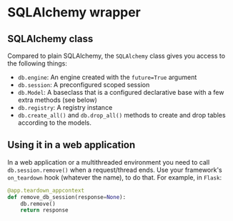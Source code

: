 # SQLAlchemy wrapper



## SQLAlchemy class

Compared to plain SQLAlchemy, the `SQLAlchemy` class gives you access to the following things:

- `db.engine`: An engine created with the `future=True` argument
- `db.session`: A preconfigured scoped session
- `db.Model`: A baseclass that is a configured declarative base with a few extra methods (see below)
- `db.registry`: A registry instance
- `db.create_all()` and `db.drop_all()` methods to create and drop tables according to the models.

## Using it in a web application

In a web application or a multithreaded environment you need to call `db.session.remove()` when a request/thread ends. Use your framework's `on_teardown` hook (whatever the name), to do that. For example, in `Flask`:

```python
@app.teardown_appcontext
def remove_db_session(response=None):
    db.remove()
    return response
```
